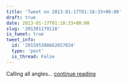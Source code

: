 ```yaml
---
title: 'Tweet on 2013-01-17T01:18:33+00:00'
draft: true
date: 2013-01-17T01:18:33+00:00
slug: '201301170118'
is_tweet: true
tweet_info:
  id: '291595308662657024'
  type: 'post'
  is_thread: False
---
```




Calling all angles... [continue reading](https://x.com/sytelus/status/291595308662657024)
